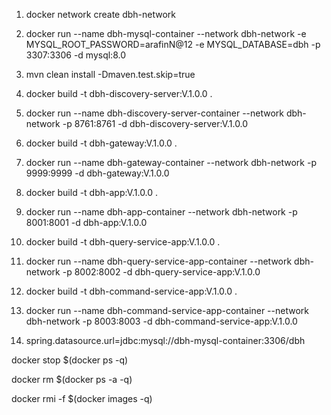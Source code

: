 1. docker network create dbh-network
2. docker run --name dbh-mysql-container --network dbh-network -e MYSQL_ROOT_PASSWORD=arafinN@12 -e MYSQL_DATABASE=dbh -p 3307:3306 -d mysql:8.0
3. mvn clean install -Dmaven.test.skip=true


1. docker build -t dbh-discovery-server:V.1.0.0 .
2. docker run --name dbh-discovery-server-container --network dbh-network -p 8761:8761 -d dbh-discovery-server:V.1.0.0


1. docker build -t dbh-gateway:V.1.0.0 .
2. docker run --name dbh-gateway-container --network dbh-network -p 9999:9999 -d dbh-gateway:V.1.0.0


1. docker build -t dbh-app:V.1.0.0 .
2. docker run --name dbh-app-container --network dbh-network -p 8001:8001 -d dbh-app:V.1.0.0



1. docker build -t dbh-query-service-app:V.1.0.0 .
2. docker run --name dbh-query-service-app-container --network dbh-network -p 8002:8002 -d dbh-query-service-app:V.1.0.0


1. docker build -t dbh-command-service-app:V.1.0.0 .
2. docker run --name dbh-command-service-app-container --network dbh-network -p 8003:8003 -d dbh-command-service-app:V.1.0.0

4. spring.datasource.url=jdbc:mysql://dbh-mysql-container:3306/dbh


docker stop $(docker ps -q)

docker rm $(docker ps -a -q)

docker rmi -f $(docker images -q)